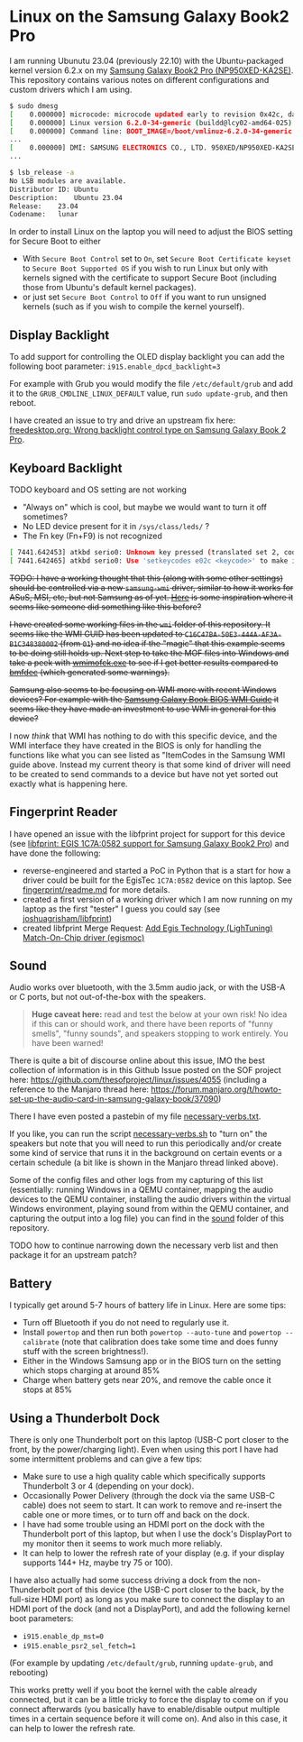 # Linux on the Samsung Galaxy Book2 Pro

I am running Ubunutu 23.04 (previously 22.10) with the Ubuntu-packaged kernel version 6.2.x on my [Samsung Galaxy Book2 Pro (NP950XED-KA2SE)](https://www.samsung.com/se/business/computers/galaxy-book/galaxy-book2-pro-15inch-i7-16gb-512gb-np950xed-ka2se/). This repository contains various notes on different configurations and custom drivers which I am using.

```sh
$ sudo dmesg
[    0.000000] microcode: microcode updated early to revision 0x42c, date = 2023-04-18
[    0.000000] Linux version 6.2.0-34-generic (buildd@lcy02-amd64-025) (x86_64-linux-gnu-gcc-12 (Ubuntu 12.3.0-1ubuntu1~23.04) 12.3.0, GNU ld (GNU Binutils for Ubuntu) 2.40) #34-Ubuntu SMP PREEMPT_DYNAMIC Mon Sep  4 13:06:55 UTC 2023 (Ubuntu 6.2.0-34.34-generic 6.2.16)
[    0.000000] Command line: BOOT_IMAGE=/boot/vmlinuz-6.2.0-34-generic root=UUID=048b3a23-f56e-4447-8d23-59f889235454 ro quiet splash i915.enable_dpcd_backlight=3 vt.handoff=7
...
[    0.000000] DMI: SAMSUNG ELECTRONICS CO., LTD. 950XED/NP950XED-KA2SE, BIOS P11RGF.057.230404.ZQ 04/04/2023
...

$ lsb_release -a
No LSB modules are available.
Distributor ID:	Ubuntu
Description:	Ubuntu 23.04
Release:	23.04
Codename:	lunar
```

In order to install Linux on the laptop you will need to adjust the BIOS setting for Secure Boot to either
- With `Secure Boot Control` set to `On`, set `Secure Boot Certificate keyset` to `Secure Boot Supported OS` if you wish to run Linux but only with kernels signed with the certificate to support Secure Boot (including those from Ubuntu's default kernel packages).
- or just set `Secure Boot Control` to `Off` if you want to run unsigned kernels (such as if you wish to compile the kernel yourself).

## Display Backlight

To add support for controlling the OLED display backlight you can add the following boot parameter: `i915.enable_dpcd_backlight=3`

For example with Grub you would modify the file `/etc/default/grub` and add it to the `GRUB_CMDLINE_LINUX_DEFAULT` value, run `sudo update-grub`, and then reboot.

I have created an issue to try and drive an upstream fix here: [freedesktop.org: Wrong backlight control type on Samsung Galaxy Book 2 Pro](https://gitlab.freedesktop.org/drm/intel/-/issues/7972).

## Keyboard Backlight

TODO keyboard and OS setting are not working

- "Always on" which is cool, but maybe we would want to turn it off sometimes?
- No LED device present for it in `/sys/class/leds/` ?
- The Fn key (Fn+F9) is not recognized

```sh
[ 7441.642453] atkbd serio0: Unknown key pressed (translated set 2, code 0xac on isa0060/serio0).
[ 7441.642465] atkbd serio0: Use 'setkeycodes e02c <keycode>' to make it known.
```

~~TODO: I have a working thought that this (along with some other settings) should be controlled via a new `samsung-wmi` driver, similar to how it works for ASuS, MSI, etc, but not Samsung as of yet. [Here](https://github.com/gh2o/samsung-wmi) is some inspiration where it seems like someone did something like this before?~~

~~I have created some working files in the `wmi` folder of this repository. It seems like the WMI GUID has been updated to `C16C47BA-50E3-444A-AF3A-B1C348380002` (from `01`) and no idea if the "magic" that this example seems to be doing still holds up. Next step to take the MOF files into Windows and take a peek with [wmimofck.exe](https://learn.microsoft.com/en-us/windows-hardware/drivers/kernel/using-wmimofck-exe) to see if I get better results compared to [bmfdec](https://github.com/pali/bmfdec) (which generated some warnings).~~

~~Samsung also seems to be focusing on WMI more with recent Windows devices? For example with the [Samsung Galaxy Book BIOS WMI Guide](https://pcmanagement.biz.samsung.com/support-resources/bios-wmi-guide/) it seems like they have made an investment to use WMI in general for this device?~~

I now *think* that WMI has nothing to do with this specific device, and the WMI interface they have created in the BIOS is only for handling the functions like what you can see listed as "ItemCodes in the Samsung WMI guide above. Instead my current theory is that some kind of driver will need to be created to send commands to a device but have not yet sorted out exactly what is happening here.

## Fingerprint Reader

I have opened an issue with the libfprint project for support for this device (see [libfprint: EGIS 1C7A:0582 support for Samsung Galaxy Book2 Pro](https://gitlab.freedesktop.org/libfprint/libfprint/-/issues/569)) and have done the following:

- reverse-engineered and started a PoC in Python that is a start for how a driver could be built for the EgisTec `1C7A:0582` device on this laptop. See [fingerprint/readme.md](./fingerprint/readme.md) for more details.
- created a first version of a working driver which I am now running on my laptop as the first "tester" I guess you could say (see [joshuagrisham/libfprint](https://gitlab.freedesktop.org/joshuagrisham/libfprint.git))
- created libfprint Merge Request: [Add Egis Technology (LighTuning) Match-On-Chip driver (egismoc)](https://gitlab.freedesktop.org/libfprint/libfprint/-/merge_requests/451)

## Sound

Audio works over bluetooth, with the 3.5mm audio jack, or with the USB-A or C ports, but not out-of-the-box with the speakers.

> **Huge caveat here:** read and test the below at your own risk! No idea if this can or should work, and there have been reports of "funny smells", "funny sounds", and speakers stopping to work entirely. You have been warned!

There is quite a bit of discourse online about this issue, IMO the best collection of information is in this Github Issue posted on the SOF project here: https://github.com/thesofproject/linux/issues/4055 (including a reference to the Manjaro thread here: https://forum.manjaro.org/t/howto-set-up-the-audio-card-in-samsung-galaxy-book/37090)

There I have even posted a pastebin of my file [necessary-verbs.txt](sound/necessary-verbs.txt).

If you like, you can run the script [necessary-verbs.sh](sound/necessary-verbs.sh) to "turn on" the speakers but note that you will need to run this periodically and/or create some kind of service that runs it in the background on certain events or a certain schedule (a bit like is shown in the Manjaro thread linked above).

Some of the config files and other logs from my capturing of this list (essentially: running Windows in a QEMU container, mapping the audio devices to the QEMU container, installing the audio drivers within the virtual Windows environment, playing sound from within the QEMU container, and capturing the output into a log file) you can find in the [sound](./sound/) folder of this repository.

TODO how to continue narrowing down the necessary verb list and then package it for an upstream patch?

## Battery

I typically get around 5-7 hours of battery life in Linux. Here are some tips:

- Turn off Bluetooth if you do not need to regularly use it.
- Install `powertop` and then run both `powertop --auto-tune` and `powertop --calibrate` (note that calibration does take some time and does funny stuff with the screen brightness!).
- Either in the Windows Samsung app or in the BIOS turn on the setting which stops charging at around 85%
- Charge when battery gets near 20%, and remove the cable once it stops at 85%

## Using a Thunderbolt Dock

There is only one Thunderbolt port on this laptop (USB-C port closer to the front, by the power/charging light). Even when using this port I have had some intermittent problems and can give a few tips:

- Make sure to use a high quality cable which specifically supports Thunderbolt 3 or 4 (depending on your dock).
- Occasionally Power Delivery (through the dock via the same USB-C cable) does not seem to start. It can work to remove and re-insert the cable one or more times, or to turn off and back on the dock.
- I have had some trouble using an HDMI port on the dock with the Thunderbolt port of this laptop, but when I use the dock's DisplayPort to my monitor then it seems to work much more reliably.
- It can help to lower the refresh rate of your display (e.g. if your display supports 144+ Hz, maybe try 75 or 100).

I have also actually had some success driving a dock from the non-Thunderbolt port of this device (the USB-C port closer to the back, by the full-size HDMI port) as long as you make sure to connect the display to an HDMI port of the dock (and not a DisplayPort), and add the following kernel boot parameters:
- `i915.enable_dp_mst=0`
- `i915.enable_psr2_sel_fetch=1`

(For example by updating `/etc/default/grub`, running `update-grub`, and rebooting)

This works pretty well if you boot the kernel with the cable already connected, but it can be a little tricky to force the display to come on if you connect afterwards (you basically have to enable/disable output multiple times in a certain sequence before it will come on). And also in this case, it can help to lower the refresh rate.
